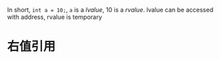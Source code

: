 In short, `int a = 10;`, `a` is a _lvalue_, 10 is a _rvalue_. lvalue can be accessed with address, rvalue is temporary
# 右值引用
